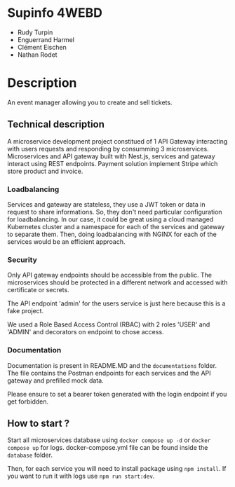 # Supinfo 4WEBD

- Rudy Turpin
- Enguerrand Harmel
- Clément Eischen
- Nathan Rodet

# Description

An event manager allowing you to create and sell tickets.

## Technical description

A microservice development project constitued of 1 API Gateway interacting with users requests and responding by consumming 3 microservices.
Microservices and API gateway built with Nest.js, services and gateway interact using REST endpoints.
Payment solution implement Stripe which store product and invoice.

### Loadbalancing

Services and gateway are stateless, they use a JWT token or data in request to share informations.
So, they don't need particular configuration for loadbalancing. In our case, it could be great using a cloud managed Kubernetes cluster and a namespace for each of the services and gateway to separate them.
Then, doing loadbalancing with NGINX for each of the services would be an efficient approach.

### Security

Only API gateway endpoints should be accessible from the public.
The microservices should be protected in a different network and accessed with certificate or secrets.

The API endpoint 'admin' for the users service is just here because this is a fake project.

We used a Role Based Access Control (RBAC) with 2 roles 'USER' and 'ADMIN' and decorators on endpoint to chose access.

### Documentation

Documentation is present in README.MD and the `documentations` folder.
The file contains the Postman endpoints for each services and the API gateway and prefilled mock data.

Please ensure to set a bearer token generated with the login endpoint if you get forbidden.

## How to start ?

Start all microservices database using `docker compose up -d` or `docker compose up` for logs.
docker-compose.yml file can be found inside the `database` folder.

Then, for each service you will need to install package using `npm install`.
If you want to run it with logs use `npm run start:dev`.
